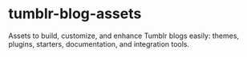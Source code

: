 # tumblr-blog-assets
Assets to build, customize, and enhance Tumblr blogs easily: themes, plugins, starters, documentation, and integration tools.
